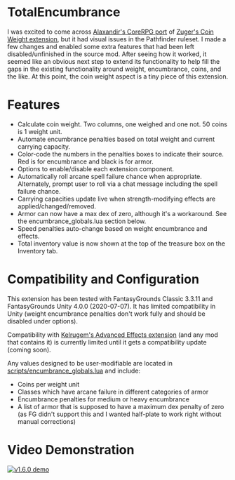 # TotalEncumbrance
I was excited to come across [Alaxandir's CoreRPG port](https://www.fantasygrounds.com/forums/showthread.php?57185-Coin-Weight-for-CoreRPG-(MoreCore-compatible)) of [Zuger's Coin Weight extension](https://svn.fantasygrounds.com/forums/showthread.php?41109-The-weight-of-the-coins), but it had visual issues in the Pathfinder ruleset. I made a few changes and enabled some extra features that had been left disabled/unfinished in the source mod. After seeing how it worked, it seemed like an obvious next step to extend its functionality to help fill the gaps in the existing functionality around weight, encumbrance, coins, and the like. At this point, the coin weight aspect is a tiny piece of this extension.

# Features
* Calculate coin weight. Two columns, one weighed and one not. 50 coins is 1 weight unit.
* Automate encumbrance penalties based on total weight and current carrying capacity.
* Color-code the numbers in the penalties boxes to indicate their source. Red is for encumbrance and black is for armor.
* Options to enable/disable each extension component.
* Automatically roll arcane spell failure chance when appropriate. Alternately, prompt user to roll via a chat message including the spell failure chance.
* Carrying capacities update live when strength-modifying effects are applied/changed/removed.
* Armor can now have a max dex of zero, although it's a workaround. See the encumbrance_globals.lua section below.
* Speed penalties auto-change based on weight encumbrance and effects.
* Total inventory value is now shown at the top of the treasure box on the Inventory tab.


# Compatibility and Configuration
This extension has been tested with FantasyGrounds Classic 3.3.11 and FantasyGrounds Unity 4.0.0 (2020-07-07). It has limited compatibility in Unity (weight encumbrance penalties don't work fully and should be disabled under options).

Compatibility with [Kelrugem's Advanced Effects extension](https://www.fantasygrounds.com/forums/showthread.php?48977-Advanced-3-5e-and-Pathfinder-effects) (and any mod that contains it) is currently limited until it gets a compatibility update (coming soon).

Any values designed to be user-modifiable are located in [scripts/encumbrance_globals.lua](https://github.com/bmos/FG-PFRPG-TotalEncumbrance/blob/master/scripts/encumbrance_globals.lua) and include:
* Coins per weight unit
* Classes which have arcane failure in different categories of armor
* Encumbrance penalties for medium or heavy encumbrance
* A list of armor that is supposed to have a maximum dex penalty of zero (as FG didn't support this and I wanted half-plate to work right without manual corrections)

# Video Demonstration
[![v1.6.0 demo](https://i.imgur.com/DZnOvIF.jpg)](https://www.youtube.com/watch?v=Tj2rDt4oeL8 "Total Encumbrance - v1.6.0 - Click to Watch!")
